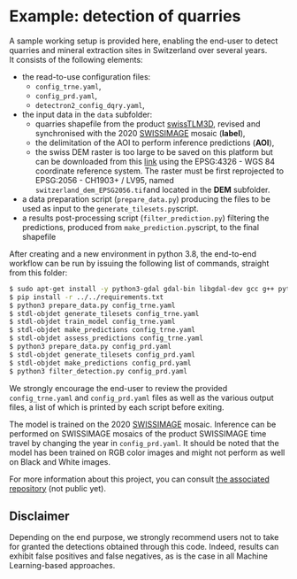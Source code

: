 # Example: detection of quarries

A sample working setup is provided here, enabling the end-user to detect quarries and mineral extraction sites in Switzerland over several years. <br>
It consists of the following elements:

- the read-to-use configuration files:
    - `config_trne.yaml`,
    - `config_prd.yaml`,
    - `detectron2_config_dqry.yaml`,
- the input data in the `data` subfolder:
    - quarries shapefile from the product [swissTLM3D](https://www.swisstopo.admin.ch/fr/geodata/landscape/tlm3d.html), revised and synchronised with the 2020 [SWISSIMAGE](https://www.swisstopo.admin.ch/fr/geodata/images/ortho/swissimage10.html) mosaic (**label**),
    - the delimitation of the AOI to perform inference predictions (**AOI**),
    - the swiss DEM raster is too large to be saved on this platform but can be downloaded from this [link](https://github.com/lukasmartinelli/swissdem) using the EPSG:4326 - WGS 84 coordinate reference system. The raster must be first reprojected to EPSG:2056 - CH1903+ / LV95, named `switzerland_dem_EPSG2056.tif`and located in the **DEM** subfolder.
- a data preparation script (`prepare_data.py`) producing the files to be used as input to the `generate_tilesets.py`script.
- a results post-processing script (`filter_prediction.py`) filtering the predictions, produced from `make_prediction.py`script, to the final shapefile 

After creating and a new environment in python 3.8, the end-to-end workflow can be run by issuing the following list of commands, straight from this folder:

```bash
$ sudo apt-get install -y python3-gdal gdal-bin libgdal-dev gcc g++ python3.8-dev
$ pip install -r ../../requirements.txt
$ python3 prepare_data.py config_trne.yaml
$ stdl-objdet generate_tilesets config_trne.yaml
$ stdl-objdet train_model config_trne.yaml
$ stdl-objdet make_predictions config_trne.yaml
$ stdl-objdet assess_predictions config_trne.yaml
$ python3 prepare_data.py config_prd.yaml
$ stdl-objdet generate_tilesets config_prd.yaml
$ stdl-objdet make_predictions config_prd.yaml
$ python3 filter_detection.py config_prd.yaml
```

We strongly encourage the end-user to review the provided `config_trne.yaml` and `config_prd.yaml` files as well as the various output files, a list of which is printed by each script before exiting.

The model is trained on the 2020 [SWISSIMAGE](https://www.swisstopo.admin.ch/fr/geodata/images/ortho/swissimage10.html) mosaic. Inference can be performed on SWISSIMAGE mosaics of the product SWISSIMAGE time travel by changing the year in `config_prd.yaml`. It should be noted that the model has been trained on RGB color images and might not perform as well on Black and White images.

For more information about this project, you can consult [the associated repository](https://github.com/swiss-territorial-data-lab/proj-dqry) (not public yet).

## Disclaimer

Depending on the end purpose, we strongly recommend users not to take for granted the detections obtained through this code. Indeed, results can exhibit false positives and false negatives, as is the case in all Machine Learning-based approaches.